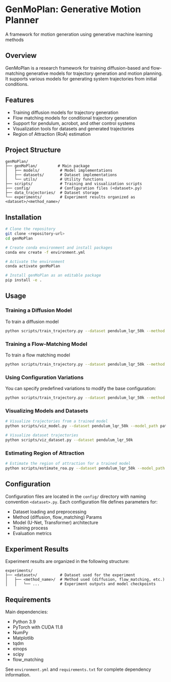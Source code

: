 # GenMoPlan: Generative Motion Planner

A framework for motion generation using generative machine learning methods

## Overview

GenMoPlan is a research framework for training diffusion-based and flow-matching generative models for trajectory generation and motion planning. It supports various models for generating system trajectories from initial conditions.

## Features

- Training diffusion models for trajectory generation
- Flow matching models for conditional trajectory generation
- Support for pendulum, acrobot, and other control systems
- Visualization tools for datasets and generated trajectories
- Region of Attraction (RoA) estimation

## Project Structure

```
genMoPlan/
├── genMoPlan/         # Main package
│   ├── models/         # Model implementations
│   ├── datasets/       # Dataset implementations
│   └── utils/          # Utility functions
├── scripts/            # Training and visualization scripts
├── config/             # Configuration files (<dataset>.py)
├── data_trajectories/  # Dataset storage
└── experiments/        # Experiment results organized as <dataset>/<method_name>/
```

## Installation

```bash
# Clone the repository
git clone <repository-url>
cd genMoPlan

# Create conda environment and install packages
conda env create -f environment.yml

# Activate the environment
conda activate genMoPlan

# Install genMoPlan as an editable package
pip install -e .
```

## Usage

### Training a Diffusion Model

To train a diffusion model

```bash
python scripts/train_trajectory.py --dataset pendulum_lqr_50k --method diffusion
```

### Training a Flow-Matching Model

To train a flow matching model

```bash
python scripts/train_trajectory.py --dataset pendulum_lqr_50k --method flow_matching
```


### Using Configuration Variations

You can specify predefined variations to modify the base configuration:

```bash
python scripts/train_trajectory.py --dataset pendulum_lqr_50k --method diffusion --variations fewer_steps
```

### Visualizing Models and Datasets

```bash
# Visualize trajectories from a trained model
python scripts/viz_model.py --dataset pendulum_lqr_50k --model_path path/to/model

# Visualize dataset trajectories
python scripts/viz_dataset.py --dataset pendulum_lqr_50k
```

### Estimating Region of Attraction

```bash
# Estimate the region of attraction for a trained model
python scripts/estimate_roa.py --dataset pendulum_lqr_50k --model_path path/to/model
```

## Configuration

Configuration files are located in the `config/` directory with naming convention `<dataset>.py`. Each configuration file defines parameters for:

- Dataset loading and preprocessing
- Method (diffusion, flow_matching) Params
- Model (U-Net, Transformer) architecture
- Training process
- Evaluation metrics

## Experiment Results

Experiment results are organized in the following structure:
```
experiments/
├── <dataset>/          # Dataset used for the experiment
│   ├── <method_name>/  # Method used (diffusion, flow_matching, etc.)
│   │   └── ...         # Experiment outputs and model checkpoints
```

## Requirements

Main dependencies:
- Python 3.9
- PyTorch with CUDA 11.8
- NumPy
- Matplotlib
- tqdm
- einops
- scipy
- flow_matching

See `environment.yml` and `requirements.txt` for complete dependency information.

